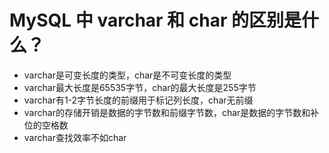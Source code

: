 # MySQL 中 varchar 和 char 的区别是什么？

- varchar是可变长度的类型，char是不可变长度的类型
- varchar最大长度是65535字节，char的最大长度是255字节
- varchar有1-2字节长度的前缀用于标记列长度，char无前缀
- varchar的存储开销是数据的字节数和前缀字节数，char是数据的字节数和补位的空格数
- varchar查找效率不如char